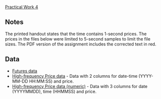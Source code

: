 <!--
.. title: MFE Practical Work 4
.. slug: practical_work_4
.. date: 2020-02-24 13:19:32 UTC
.. tags: 
.. category: 
.. link: 
.. description: 
.. type: text
.. jumbotron_color: #ffcc00
.. jumbotron: MFE FE Practical Work 4
-->

[Practical Work 4](/files/teaching/mfe/assignments/computational-exercise-3-2019-2020.pdf)

## Notes
The printed handout states that the time contains 1-second prices. The prices in the files
below were limited to 5-second samples to limit the file sizes. The PDF version of the
assignment includes the corrected text in red.


## Data
* [Futures data](/files/teaching/mfe/assignments/computational-exercise-3-2019-2020.zip)
* [High-frequency Price data](/files/teaching/mfe/assignments/computational-exercise-3.csv.gz) - Data with 2 columns for date-time (YYYY-MM-DD HH:MM:SS) and price.
* [High-frequency Price data (numeric)](/files/teaching/mfe/assignments/computational-exercise-3-numeric.csv.gz) - Data with 3 columns for date (YYYYMMDD), time (HHMMSS) and price.
